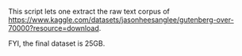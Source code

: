 This script lets one extract the raw text corpus of https://www.kaggle.com/datasets/jasonheesanglee/gutenberg-over-70000?resource=download.

FYI, the final dataset is 25GB.
